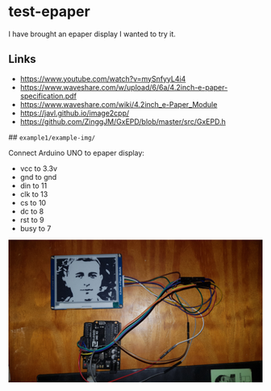 # test-epaper
I have brought an epaper display I wanted to try it.

## Links

* https://www.youtube.com/watch?v=mySnfyyL4i4
* https://www.waveshare.com/w/upload/6/6a/4.2inch-e-paper-specification.pdf
* https://www.waveshare.com/wiki/4.2inch_e-Paper_Module
* https://javl.github.io/image2cpp/
* https://github.com/ZinggJM/GxEPD/blob/master/src/GxEPD.h


## `example1/example-img/`

Connect Arduino UNO to epaper display:

* vcc to 3.3v
* gnd to gnd
* din to 11
* clk to 13
* cs to 10
* dc to 8
* rst to 9
* busy to 7

![Result](result1.jpg)
